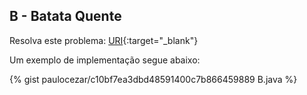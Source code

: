 
## B - Batata Quente

Resolva este problema:
[URI][uri-2236]{:target="_blank"}

Um exemplo de implementação segue abaixo:

{% gist paulocezar/c10bf7ea3dbd48591400c7b866459889 B.java %}

[uri-2236]:		https://www.urionlinejudge.com.br/judge/pt/problems/view/2236
